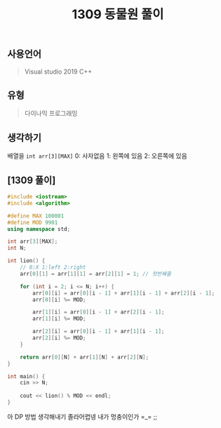﻿---
title: "1309 동물원 풀이"
categories: Algorithm
comments: true
---

## 사용언어
 > Visual studio 2019 C++ 

## 유형
  > 다이나믹 프로그래밍

## 생각하기
 배열을 ` int arr[3][MAX] ` 0: 사자없음 1: 왼쪽에 있음 2: 오른쪽에 있음

## [1309 풀이]

```c++
#include <iostream>
#include <algorithm>

#define MAX 100001
#define MOD 9901
using namespace std;

int arr[3][MAX];
int N;

int lion() {
	// 0:X 1:left 2:right
	arr[0][1] = arr[1][1] = arr[2][1] = 1; // 첫번째줄

	for (int i = 2; i <= N; i++) {
		arr[0][i] = arr[0][i - 1] + arr[1][i - 1] + arr[2][i - 1];
		arr[0][i] %= MOD;

		arr[1][i] = arr[0][i - 1] + arr[2][i - 1];
		arr[1][i] %= MOD;

		arr[2][i] = arr[0][i - 1] + arr[1][i - 1];
		arr[2][i] %= MOD;
	}

	return arr[0][N] + arr[1][N] + arr[2][N];
}

int main() {
	cin >> N;
	
	cout << lion() % MOD << endl;
}
```

아 DP 방법 생각해내기 졸라어렵넹 내가 멍충이인가 =_= ;;